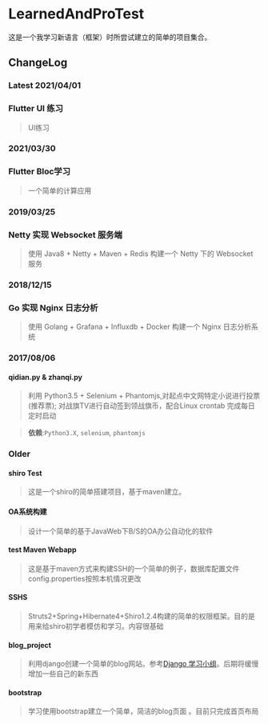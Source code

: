 # LearnedAndProTest
这是一个我学习新语言（框架）时所尝试建立的简单的项目集合。

## ChangeLog
### Latest 2021/04/01
### Flutter UI 练习
> UI练习

### 2021/03/30
### Flutter Bloc学习
> 一个简单的计算应用

### 2019/03/25
### Netty 实现 Websocket 服务端
> 使用 Java8 + Netty + Maven + Redis 
构建一个 Netty 下的 Websocket 服务

### 2018/12/15
### Go 实现 Nginx 日志分析
> 使用 Golang + Grafana + Influxdb + Docker 
构建一个 Nginx 日志分析系统

### 2017/08/06
#### qidian.py & zhanqi.py
> 利用 Python3.5 + Selenium + Phantomjs,对起点中文网特定小说进行投票(推荐票);
对战旗TV进行自动签到领战旗币，配合Linux crontab 完成每日定时启动

> **依赖**:`Python3.X`, `selenium`, `phantomjs`
### Older
#### shiro Test
> 这是一个shiro的简单搭建项目，基于maven建立。
#### OA系统构建
> 设计一个简单的基于JavaWeb下B/S的OA办公自动化的软件
#### test Maven Webapp
> 这是基于maven方式来构建SSH的一个简单的例子，数据库配置文件config.properties按照本机情况更改
#### SSHS
>Struts2+Spring+Hibernate4+Shiro1.2.4构建的简单的权限框架。目的是用来给shiro初学者模仿和学习。内容很基础
#### blog_project
> 利用django创建一个简单的blog网站。参考[Django 学习小组](https://segmentfault.com/a/1190000005171218)。后期将缓慢增加一些自己的新东西
#### bootstrap
> 学习使用bootstrap建立一个简单，简洁的blog页面
。目前只完成首页布局
